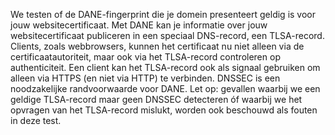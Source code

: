We testen of de DANE-fingerprint die je domein presenteert geldig is voor jouw websitecertificaat. Met DANE kan je informatie over jouw websitecertificaat publiceren in een speciaal DNS-record, een TLSA-record. Clients, zoals webbrowsers, kunnen het certificaat nu niet alleen via de certificaatautoriteit, maar ook via het TLSA-record controleren op authenticiteit. Een client kan het TLSA-record ook als signaal gebruiken om alleen via HTTPS (en niet via HTTP) te verbinden. DNSSEC is een noodzakelijke randvoorwaarde voor DANE. Let op: gevallen waarbij we een geldige TLSA-record maar geen DNSSEC detecteren óf waarbij we het opvragen van het TLSA-record mislukt, worden ook beschouwd als fouten in deze test.

